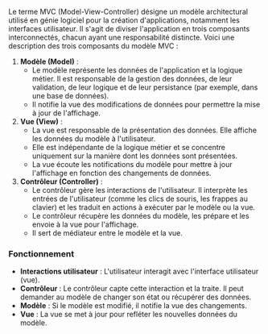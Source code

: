 
Le terme MVC (Model-View-Controller) désigne un modèle architectural utilisé en génie logiciel pour la création d'applications, notamment les interfaces utilisateur. Il s'agit de diviser l'application en trois composants interconnectés, chacun ayant une responsabilité distincte. Voici une description des trois composants du modèle MVC :

1. **Modèle (Model)** :
    - Le modèle représente les données de l'application et la logique métier. Il est responsable de la gestion des données, de leur validation, de leur logique et de leur persistance (par exemple, dans une base de données).
    - Il notifie la vue des modifications de données pour permettre la mise à jour de l'affichage.
2. **Vue (View)** :
    - La vue est responsable de la présentation des données. Elle affiche les données du modèle à l'utilisateur.
    - Elle est indépendante de la logique métier et se concentre uniquement sur la manière dont les données sont présentées.
    - La vue écoute les notifications du modèle pour mettre à jour l'affichage en fonction des changements de données.
3. **Contrôleur (Controller)** :
    - Le contrôleur gère les interactions de l'utilisateur. Il interprète les entrées de l'utilisateur (comme les clics de souris, les frappes au clavier) et les traduit en actions à exécuter par le modèle ou la vue.
    - Le contrôleur récupère les données du modèle, les prépare et les envoie à la vue pour l'affichage.
    - Il sert de médiateur entre le modèle et la vue.

### Fonctionnement

- **Interactions utilisateur** : L'utilisateur interagit avec l'interface utilisateur (vue).
- **Contrôleur** : Le contrôleur capte cette interaction et la traite. Il peut demander au modèle de changer son état ou récupérer des données.
- **Modèle** : Si le modèle est modifié, il notifie la vue des changements.
- **Vue** : La vue se met à jour pour refléter les nouvelles données du modèle.